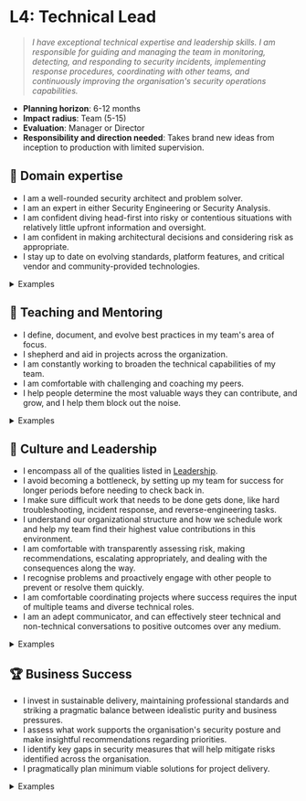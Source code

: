 # L4: Technical Lead

> _I have exceptional technical expertise and leadership skills. I am responsible for guiding and managing the team in monitoring, detecting, and responding to security incidents, implementing response procedures, coordinating with other teams, and continuously improving the organisation's security operations capabilities._

- **Planning horizon**: 6-12 months
- **Impact radius**: Team (5-15)
- **Evaluation**: Manager or Director
- **Responsibility and direction needed**: Takes brand new ideas from inception to production with limited supervision.

## 🦉 Domain expertise

- I am a well-rounded security architect and problem solver.
- I am an expert in either Security Engineering or Security Analysis.
- I am confident diving head-first into risky or contentious situations with relatively little upfront information and oversight.
- I am confident in making architectural decisions and considering risk as appropriate.
- I stay up to date on evolving standards, platform features, and critical vendor and community-provided technologies.

<details>
<summary>Examples</summary>

- I completed a large, complex project with multiple components.
- I jumped head-first into a bug fix or incident in an area of significant ambiguity or risk, led the investigation and resolved the issue.
- I identified a new feature in Crowdstrike that would benefit the organisation and shared the changes with appropriate stakeholders.

</details>

## 🌱 Teaching and Mentoring

- I define, document, and evolve best practices in my team's area of focus.
- I shepherd and aid in projects across the organization.
- I am constantly working to broaden the technical capabilities of my team.
- I am comfortable with challenging and coaching my peers.
- I help people determine the most valuable ways they can contribute, and grow, and I help them block out the noise.

<details>
<summary>Examples</summary>

- I provided training and mentoring for multiple team members, deliberately helping them to round out their skill sets.
- I shared my on-the-job learning and experiences with others so they can understand and be more effective in their roles.
- I broke up a project in such a way that lined up appropriate challenges for each of my teammates that helped them grow.
- I had some difficult conversations with my teammates, challenging them directly while showing them my care for them.
- I adjusted my interactions to adapt to the different working styles and needs of individuals on my team.

</details>

## 🧭 Culture and Leadership

- I encompass all of the qualities listed in [Leadership](https://github.com/OctopusDeploy/People/blob/main/Leadership.md).
- I avoid becoming a bottleneck, by setting up my team for success for longer periods before needing to check back in.
- I make sure difficult work that needs to be done gets done, like hard troubleshooting, incident response, and reverse-engineering tasks.
- I understand our organizational structure and how we schedule work and help my team find their highest value contributions in this environment.
- I am comfortable with transparently assessing risk, making recommendations, escalating appropriately, and dealing with the consequences along the way.
- I recognise problems and proactively engage with other people to prevent or resolve them quickly.
- I am comfortable coordinating projects where success requires the input of multiple teams and diverse technical roles.
- I am an adept communicator, and can effectively steer technical and non-technical conversations to positive outcomes over any medium.

<details>
<summary>Examples</summary>

- I identified the work involved with delivering a Pitch, broke it into tasks and managed the project to completion.
- I provided principles to my team that allowed others to navigate more decisions of their own, without relying on me as a sole decision-maker.
- I accurately documented the options considered in decision-making to ensure that we did not re-tread the same ground next time.
- I took ownership of my team's retrospective process, making sure everyone had a voice in how our team works and evolves together.
- I performed interviews for security operations candidates, providing detailed and useful feedback.
- I confidently pitched an idea, positively influencing and convincing people to take decisive action.
- I was typically the first to take responsibility for reducing waste in our process.
- I noticed a project was going to become blocked by another team or take longer than expected, so I pulled together relevant stakeholders to propose an updated plan and reach a consensus.
- I thoughtfully challenged and provided alternatives to a direction given by my manager, with good results.

</details>

## 🏆 Business Success

- I invest in sustainable delivery, maintaining professional standards and striking a pragmatic balance between idealistic purity and business pressures.
- I assess what work supports the organisation's security posture and make insightful recommendations regarding priorities.
- I identify key gaps in security measures that will help mitigate risks identified across the organisation.
- I pragmatically plan minimum viable solutions for project delivery.

<details>
<summary>Examples</summary>

- I contributed to shaping a pitch, identified risks and appropriate scoping, that helped us ship value to the organisation as soon as possible, and meet the team's objectives over one or more sprints.
- I was comfortable delivering a project to mitigate a risk that was identified by a security researcher.
- I was comfortable delivering a project where stakeholders have conflicting goals.
- In delivering a pitch, I identified a project that was off trajectory and modified the scope without impacting the quality and security of the desired outcome to bring the project back on course.

</details>
